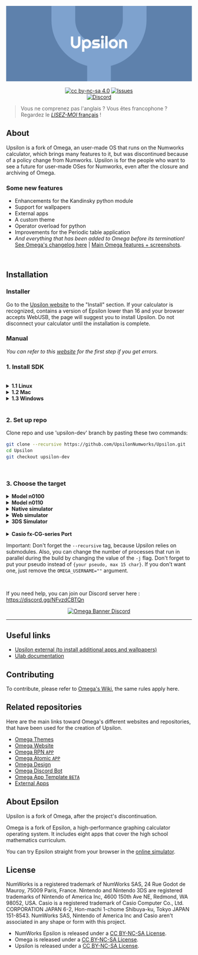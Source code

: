 <p align="center"><img src="https://github.com/Laporte12974/UpsilonDesign/blob/89a15953ae128aef8aa7d066dcaaf8d5c70f02a5/UPSILogo.png" /></p>

<p align="center">
  <a href="https://creativecommons.org/licenses/by-nc-sa/4.0/"><img alt="cc by-nc-sa 4.0" src="https://img.shields.io/badge/License-CC%20BY--NC--SA%204.0-525252.svg?labelColor=292929&logo=creative%20commons&style=for-the-badge" /></a>
  <a href="https://github.com/UpsilonNumworks/Upsilon/issues"><img alt="Issues" src="https://img.shields.io/github/issues/UpsilonNumworks/Upsilon.svg?labelColor=292929&logo=git&style=for-the-badge" /></a>
  <br/>
  <a href="https://discord.gg/hnEqPzAJzn"><img alt="Discord" src="https://img.shields.io/discord/663420259851567114?color=blue&labelColor=292929&label=chat%20-%20discord&logo=discord&style=for-the-badge" /></a>
</p>

> Vous ne comprenez pas l'anglais ? Vous êtes francophone ? Regardez le [*LISEZ-MOI* français](./README.fr.md) !

## About

Upsilon is a fork of Omega, an user-made OS that runs on the Numworks calculator, which brings many features to it, but was discontinued because of a policy change from Numworks. Upsilon is for the people who want to see a future for user-made OSes for Numworks, even after the closure and archiving of Omega.

### Some new features

- Enhancements for the Kandinsky python module
- Support for wallpapers
- External apps
- A custom theme
- Operator overload for python
- Improvements for the Periodic table application
- *And everything that has been added to Omega before its termination!* [See Omega's changelog here](https://github.com/Omega-Numworks/Omega/wiki/Changelog) | [Main Omega features + screenshots](https://github.com/Omega-Numworks/Omega/wiki/Main-features).

<br>

## Installation

### Installer

Go to the [Upsilon website](https://getupsilon.web.app/) to the "Install" section.
If your calculator is recognized, contains a version of Epsilon lower than 16 and your browser accepts WebUSB, the page will suggest you to install Upsilon.
Do not disconnect your calculator until the installation is complete.

### Manual

 *You can refer to this [website](https://www.numworks.com/resources/engineering/software/build/) for the first step if you get errors.*

### 1. Install SDK

<br>

<details>

<summary><b>1.1 Linux</b></summary>

<br>

<details>

<summary>Debian or Ubuntu</summary>

<br>

You just have to install dependencies by running these command with superuser privileges in a Terminal:

```bash
apt-get install build-essential git imagemagick libx11-dev libxext-dev libfreetype6-dev libpng-dev libjpeg-dev pkg-config gcc-arm-none-eabi binutils-arm-none-eabi
```

And there you can go to step 2!

<br>

</details>

<details>

<summary>Fedora</summary>

<br>

To install all dependencies:

```bash
dnf install make automake gcc gcc-c++ kernel-devel git ImageMagick libX11-devel libXext-devel freetype-devel libpng-devel libjpeg-devel pkg-config arm-none-eabi-gcc-cs arm-none-eabi-gcc-cs-c++
```

<br>

</details>

<details>

<summary>Nix or Nixos</summary>

<br>

To install all dependencies:

```bash
nix-shell -p gcc libpng libjpeg xorg.libX11 pkg-config freetype xorg.libXext python3 imagemagick python310Packages.lz4 python310Packages.pypng python310Packages.pypng gcc-arm-embedded
```

<br>

</details>

<br>

</details>

<details>

<summary><b>1.2 Mac</b></summary>

<br>

It's recommended to use [Homebrew](https://brew.sh/). Once it's installed, just run:

```bash
brew install numworks/tap/epsilon-sdk
```

and it will install all dependencies.

<br>

And there you can go to step 2!

<br>

</details>

<details>

<summary><b>1.3 Windows</b></summary>

<br>

<details>

<summary>With Msys2/Mingw (officialized by numworks but with a lot of bugs)</summary>

[Msys2](https://www.msys2.org/) environment is recommended by Numworks to get most of the required tools on Windows easily. It's where you'll paste all the commands of this tutorial. Once it'sinstalled, paste these commands into the Msys2 terminal.

```bash
pacman -S mingw-w64-x86_64-gcc mingw-w64-x86_64-freetype mingw-w64-x86_64-pkg-config mingw-w64-x86_64-libusb git make python
echo "export PATH=/mingw64/bin:$PATH" >> .bashrc
```

Next, you'll need to install the [GCC toolchain for ARM](https://developer.arm.com/tools-and-software/open-source-software/developer-tools/gnu-toolchain/gnu-rm/downloads). When prompted for aninstall location, choose `C:\msys64\home\User\gcc-arm\`. You'll then need to add this folder to your $PATH. Just enter:

```bash
echo "export PATH=$PATH:$HOME/gcc-arm/bin" >> .bashrc
```

Just restart terminal and you can go to step 2!

</details>

<details>

<summary>With WSL 2</summary>

You need a windows version >= 1903.

#### WSL Installation

1. Use simultaneously win + X keys and then click on "admin powershell".

```powershell
dism.exe /online /enable-feature /featurename:Microsoft-Windows-Subsystem-Linux /all /norestart
```

This command activate WSL functionalities.

```powershell
dism.exe /online /enable-feature /featurename:VirtualMachinePlatform /all /norestart
```

This one allows virtual machines developed by Microsoft.

2. Restart your computer.

3. Download [this file](https://wslstorestorage.blob.core.windows.net/wslblob/wsl_update_x64.msi) and follow instructions.

4. Now open powershell admin like before and type:

```powershell
wsl --set-default-version 2
```
5. Download [Ubuntu](https://www.microsoft.com/store/apps/9n6svws3rx71) from Microsoft store.

WSL is now installed.

6. Then Install GCC cross compiler for ARM.
```bash
apt-get install build-essential git imagemagick libx11-dev libxext-dev libfreetype6-dev libpng-dev libjpeg-dev pkg-config gcc-arm-none-eabi binutils-arm-none-eabi
```

### Usbipd installation to connect your calculator
If you want to connect to the calculator, you have to connect to install this [tool](https://github.com/dorssel/usbipd-win/releases/download/v1.3.0/usbipd-win_1.3.0.msi). This will allow you toconnect WSL to the calculator through internet. Follow the on screen information to install.
#### Ubuntu
1. In a WSL Ubuntu command prompt, type:
```bash
sudo apt install linux-tools-5.4.0-77-generic hwdata
```

2. Edit /etc/sudoers so that root can find the usbip command. On Ubuntu, run this command.

```bash
sudo visudo
```

3. Add `/usr/lib/linux-tools/5.4.0-77-generic` to the beginning of secure_path. After editing, the line should look similar to this.
`Defaults secure_path="/usr/lib/linux-tools/5.4.0-77-generic:/usr/local/sbin:..."`

#### Debian

1. If you use debian for your WSL distro, use this command instead:

```bash
sudo apt install usbip hwdata usbutils
```

And that's all for installation and set up.

### To connect your calculator

1. Open an Admin powershell and type:

```powershell
  usbipd wsl list
```

This will list your usb devices connected. Look at the BUSID column and remember the one for your calculator (it should be called "Numworks Calculator").
2. Now run this command replacing `<BUSID>` by your calculator's usb port id:

```powershell
usbipd wsl attach --busid <BUSID>
```

It will ask you to type your wsl's password and will connect your calculator to WSL.

You can now go to step 2!

</details>

</details>

<br>

### 2. Set up repo

Clone repo and use 'upsilon-dev' branch by pasting these two commands:

```bash
git clone --recursive https://github.com/UpsilonNumworks/Upsilon.git
cd Upsilon
git checkout upsilon-dev
```

<br>

### 3. Choose the target

<details>

<summary><b>Model n0100</b></summary>

(note: you can change the `EPSILON_I18N=en` flag to `fr`, `nl`, `pt`, `it`, `de`, `es` or `hu`).

```bash
make MODEL=n0100 clean
make MODEL=n0100 EPSILON_I18N=en OMEGA_USERNAME="{Your name, max 15 characters}" -j$(nproc)
```

Now, run either:

```bash
make MODEL=n0100 epsilon_flash
```

to directly flash the calculator after pressing simultaneously `reset` and `6` buttons and plugging in.

<br>

or:

```bash
make MODEL=n0100 OMEGA_USERNAME="" binpack -j$(nproc)
```

to make binpack which you can flash to the calculator from [Ti-planet's webDFU](https://ti-planet.github.io/webdfu_numworks/n0100/). Binpacks are a great way to share a custom build of Upsilonto friends.

</details>

<details>

<summary><b>Model n0110</b></summary>

The bootloader allows you to install 2 firmware in separated "slots". If so, external apps won't have all the space but half. Bootloader will allow use of all of the memory if only one slot is flashed. In legacy mode, external apps use all the space available.

<details>
<summary>Bootloader</summary>

Your calculator must already have been flashed with [Upsilon](https://getupsilon.web.app)'s or [Omega](https://getomega.dev)'s bootloader.
Then, build with:

```bash
make clean
make OMEGA_USERNAME="{Your name, max 15 characters}" -j$(nproc)
```

Now, run either:

```bash
make epsilon.A_flash
```

to directly flash the calculator into the current slot, or thought bootloader's slot flasher with RESET, then 4 (flash), and 1 (flash slots) for other slots.

<br>

or:

```bash
make OMEGA_USERNAME="" binpack -j$(nproc)
```

to make binpack which you can flash to the calculator from [Ti-planet's webDFU](https://ti-planet.github.io/webdfu_numworks/n0110/). You'll find them at `output/release/device/bootloader/`. Binpacks are a great way to share a custom build of Upsilon to friends.
</details>



<details>
<summary>Model N0110 legacy (deprecated, use bootloader instead for Epsilon protection)</summary>

```bash
make MODEL=n0110 clean
make MODEL=n0110 OMEGA_USERNAME="{Your name, max 15 characters}" -j$(nproc)
```

Now, run either:

```bash
make MODEL=n0110 epsilon_flash
```

to directly flash the calculator after pressing simultaneously `reset` and `6` buttons and plugging in.

<br>

or:

```bash
make MODEL=n0110 OMEGA_USERNAME="" binpack -j$(nproc)
```

to make binpack which you can flash to the calculator from [Ti-planet's webDFU](https://ti-planet.github.io/webdfu_numworks/n0110/). You'll find them at `output/release/device/bootloader/`. Binpacks are a great way to share a custom build of Upsilon to friends.
</details>

</details>


<details>

<summary><b>Native simulator</b></summary>

Run this command:
```bash
make clean
```
You can either build using the following command that will automatically detect your platform:
```bash
make PLATFORM=simulator
```
or, choose the command corresponding to your platform:
```bash
make PLATFORM=simulator TARGET=android
make PLATFORM=simulator TARGET=ios
make PLATFORM=simulator TARGET=macos
make PLATFORM=simulator TARGET=web
make PLATFORM=simulator TARGET=windows
make PLATFORM=simulator TARGET=3ds
```

You'll find simulator files in `output/release/simulator/`.

</details>


<details>

<summary><b>Web simulator</b></summary>

First, install emsdk :

```bash
git clone https://github.com/emscripten-core/emsdk.git
cd emsdk
./emsdk install 1.40.1
./emsdk activate 1.40.1
source emsdk_env.sh
```

Then, compile Upsilon :

```bash
make clean
make PLATFORM=simulator TARGET=web OMEGA_USERNAME="{Your name, max 15 characters}" -j$(nproc)
```

The simulator is now in `output/release/simulator/web/simulator.zip`

</details>

<details>

<summary><b>3DS Simulator</b></summary>

You need devkitPro and devkitARM installed and in your path (instructions [here](https://devkitpro.org/wiki/Getting_Started))

```bash
git clone --recursive https://github.com/UpsilonNumworks/Upsilon.git
cd Upsilon
git checkout upsilon-dev
make PLATFORM=simulator TARGET=3ds -j$(nproc)
```

You can then put epsilon.3dsx on a SD card to run it from the HBC or use 3dslink to launch it over the network:

```bash
3dslink output/release/simulator/3ds/epsilon.3dsx -a <3DS' IP ADDRESS>
```

</details>

<br>

<details>
  <summary><b>Casio fx-CG-series Port</b></summary>
  
First, install gint and fxsdk along with a cross compiler for the calculator. There are instructions for this (in French, but Google Translate works well enough) [here](https://www.planet-casio.com/Fr/forums/topic16614-last-giteapc-installer-et-mettre-a-jour-automatiquement-des-projets-gitea.html).

Next:
```bash
git clone --recursive https://github.com/UpsilonNumworks/Upsilon.git
cd Omega
git checkout upsilon-dev
make PLATFORM=simulator TARGET=fxcg -j$(nproc)
```
Then copy the file at `./output/release/simulator/fxcg/epsilon.g3a` to the calculator over USB.

</details>

Important: Don't forget the `--recursive` tag, because Upsilon relies on submodules.
Also, you can change the number of processes that run in parallel during the build by changing the value of the `-j` flag.
Don't forget to put your pseudo instead of `{your pseudo, max 15 char}`. If you don't want one, just remove the `OMEGA_USERNAME=""` argument.

<br>

If you need help, you can join our Discord server here : <https://discord.gg/NFvzdCBTQn>

<a href="https://discord.gg/NFvzdCBTQn"><p align="center"><img alt="Omega Banner Discord" src="https://user-images.githubusercontent.com/12123721/86287349-54ef5800-bbe8-11ea-80c1-34eb1f93eebd.png" /></p></a>

---

## Useful links

- [Upsilon external (to install additional apps and wallpapers)](https://upsilonnumworks.github.io/Upsilon-External/)
- [Ulab documentation](https://micropython-ulab.readthedocs.io/en/latest/)

## Contributing

To contribute, please refer to [Omega's Wiki](https://github.com/Omega-Numworks/Omega/wiki/Contributing), the same rules apply here.

## Related repositories

Here are the main links toward Omega's different websites and repositories, that have been used for the creation of Upsilon.

- [Omega Themes](https://github.com/Omega-Numworks/Omega-Themes)
- [Omega Website](https://github.com/Omega-Numworks/Omega-Website)
- [Omega RPN `APP`](https://github.com/Omega-Numworks/Omega-RPN)
- [Omega Atomic `APP`](https://github.com/Omega-Numworks/Omega-Atomic)
- [Omega Design](https://github.com/Omega-Numworks/Omega-Design)
- [Omega Discord Bot](https://github.com/Omega-Numworks/Omega-Discord-Bot)
- [Omega App Template `BETA`](https://github.com/Omega-Numworks/Omega-App-Template)
- [External Apps](https://github.com/Omega-Numworks/External-Apps)

## About Epsilon

Upsilon is a fork of Omega, after the project's discontinuation.

Omega is a fork of Epsilon, a high-performance graphing calculator operating system. It includes eight apps that cover the high school mathematics curriculum.

You can try Epsilon straight from your browser in the [online simulator](https://www.numworks.com/simulator/).

## License

NumWorks is a registered trademark of NumWorks SAS, 24 Rue Godot de Mauroy, 75009 Paris, France.
Nintendo and Nintendo 3DS are registered trademarks of Nintendo of America Inc, 4600 150th Ave NE, Redmond, WA 98052, USA.
Casio is a registered trademark of Casio Computer Co., Ltd. CORPORATION JAPAN 6-2, Hon-machi 1-chome Shibuya-ku, Tokyo JAPAN 151-8543.
NumWorks SAS, Nintendo of America Inc and Casio aren't associated in any shape or form with this project.

- NumWorks Epsilon is released under a [CC BY-NC-SA License](https://creativecommons.org/licenses/by-nc-sa/4.0/legalcode).
- Omega is released under a [CC BY-NC-SA License](https://creativecommons.org/licenses/by-nc-sa/4.0/legalcode).
- Upsilon is released under a [CC BY-NC-SA License](https://creativecommons.org/licenses/by-nc-sa/4.0/legalcode).
